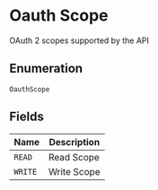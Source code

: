 
# Oauth Scope

OAuth 2 scopes supported by the API

## Enumeration

`OauthScope`

## Fields

| Name | Description |
|  --- | --- |
| `READ` | Read Scope |
| `WRITE` | Write Scope |


